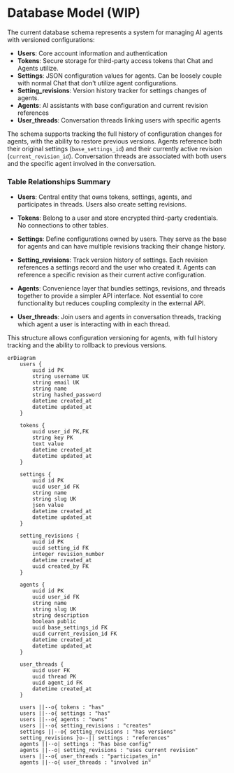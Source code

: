 
# Database Model (WIP)

The current database schema represents a system for managing AI agents with versioned configurations:

- **Users**: Core account information and authentication
- **Tokens**: Secure storage for third-party access tokens that Chat and Agents utilize.
- **Settings**: JSON configuration values for agents. Can be loosely couple with normal Chat that don't utilize agent configurations.
- **Setting_revisions**: Version history tracker for settings changes of agents.
- **Agents**: AI assistants with base configuration and current revision references
- **User_threads**: Conversation threads linking users with specific agents

The schema supports tracking the full history of configuration changes for agents, with the ability to restore previous versions. Agents reference both their original settings (`base_settings_id`) and their currently active revision (`current_revision_id`). Conversation threads are associated with both users and the specific agent involved in the conversation.

### Table Relationships Summary

- **Users**: Central entity that owns tokens, settings, agents, and participates in threads. Users also create setting revisions.

- **Tokens**: Belong to a user and store encrypted third-party credentials. No connections to other tables.

- **Settings**: Define configurations owned by users. They serve as the base for agents and can have multiple revisions tracking their change history.

- **Setting_revisions**: Track version history of settings. Each revision references a settings record and the user who created it. Agents can reference a specific revision as their current active configuration.

- **Agents**: Convenience layer that bundles settings, revisions, and threads together to provide a simpler API interface. Not essential to core functionality but reduces coupling complexity in the external API.

- **User_threads**: Join users and agents in conversation threads, tracking which agent a user is interacting with in each thread.

This structure allows configuration versioning for agents, with full history tracking and the ability to rollback to previous versions.

```mermaid
erDiagram
    users {
        uuid id PK
        string username UK
        string email UK
        string name
        string hashed_password
        datetime created_at
        datetime updated_at
    }
    
    tokens {
        uuid user_id PK,FK
        string key PK
        text value
        datetime created_at
        datetime updated_at
    }
    
    settings {
        uuid id PK
        uuid user_id FK
        string name
        string slug UK
        json value
        datetime created_at
        datetime updated_at
    }
    
    setting_revisions {
        uuid id PK
        uuid setting_id FK
        integer revision_number
        datetime created_at
        uuid created_by FK
    }
    
    agents {
        uuid id PK
        uuid user_id FK
        string name
        string slug UK
        string description
        boolean public
        uuid base_settings_id FK
        uuid current_revision_id FK
        datetime created_at
        datetime updated_at
    }
    
    user_threads {
        uuid user FK
        uuid thread PK
        uuid agent_id FK
        datetime created_at
    }
    
    users ||--o{ tokens : "has"
    users ||--o{ settings : "has"
    users ||--o{ agents : "owns"
    users ||--o{ setting_revisions : "creates"
    settings ||--o{ setting_revisions : "has versions"
    setting_revisions }o--|| settings : "references"
    agents ||--o| settings : "has base config"
    agents ||--o| setting_revisions : "uses current revision"
    users ||--o{ user_threads : "participates_in"
    agents ||--o{ user_threads : "involved in"
```
